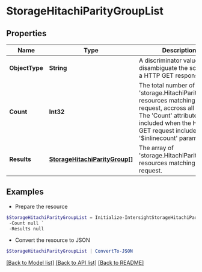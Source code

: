 # StorageHitachiParityGroupList
## Properties

Name | Type | Description | Notes
------------ | ------------- | ------------- | -------------
**ObjectType** | **String** | A discriminator value to disambiguate the schema of a HTTP GET response body. | 
**Count** | **Int32** | The total number of &#39;storage.HitachiParityGroup&#39; resources matching the request, accross all pages. The &#39;Count&#39; attribute is included when the HTTP GET request includes the &#39;$inlinecount&#39; parameter. | [optional] 
**Results** | [**StorageHitachiParityGroup[]**](StorageHitachiParityGroup.md) | The array of &#39;storage.HitachiParityGroup&#39; resources matching the request. | [optional] 

## Examples

- Prepare the resource
```powershell
$StorageHitachiParityGroupList = Initialize-IntersightStorageHitachiParityGroupList  -ObjectType null `
 -Count null `
 -Results null
```

- Convert the resource to JSON
```powershell
$StorageHitachiParityGroupList | ConvertTo-JSON
```

[[Back to Model list]](../README.md#documentation-for-models) [[Back to API list]](../README.md#documentation-for-api-endpoints) [[Back to README]](../README.md)

